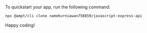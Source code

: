 To quickstart your app, run the following command: 

```bash
npx @ampt/cli clone namekurniawan758859/javascript-express-api
```

Happy coding!
